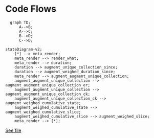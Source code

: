 # Code Flows

```mermaid
  graph TD;
      A-->B;
      A-->C;
      B-->D;
      C-->D;
```

```mermaid
stateDiagram-v2;
    [*] --> meta_render;
    meta_render --> render_what;
    meta_render --> duration;
    duration --> augment_unique_collection_since;
    duration --> augment_weighed_duration_since;
    meta_render --> augment_augment_unique_collection;
    augment_augment_unique_collection --> augment_augment_unique_collection_er;
    augment_augment_unique_collection --> augment_augment_unique_collection_ck;
    augment_augment_unique_collection_ck --> augment_weighed_cumulative_state;
    augment_weighed_cumulative_state --> augment_weighed_cumulative_slice;
    augment_weighed_cumulative_slice --> augment_weighed_slice;
    meta_render --> [*];
```

[See file](https://bdekoz.github.io/alpha60-docs/html.doxygen.20230329/a60-svg-collection-augment_8h.html)

